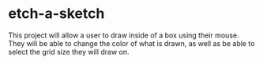 # etch-a-sketch

This project will allow a user to draw inside of a box using their mouse. They will be able to change the color of what is drawn, as well as be able to select the grid size they will draw on. 
